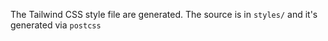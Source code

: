 The Tailwind CSS style file are generated. The source is in `styles/` and it's generated via
`postcss`
